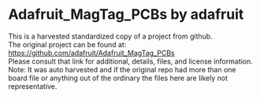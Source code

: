 
# Adafruit_MagTag_PCBs by adafruit  
This is a harvested standardized copy of a project from github.  
The original project can be found at:  
https://github.com/adafruit/Adafruit_MagTag_PCBs  
Please consult that link for additional, details, files, and license information.  
Note: It was auto harvested and if the original repo had more than one board file or anything out of the ordinary the files here are likely not representative.  
    